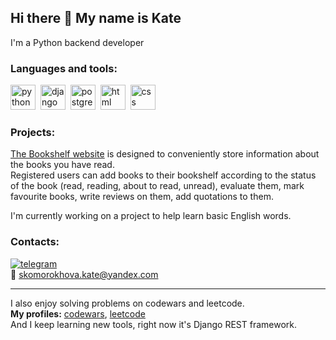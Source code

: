 ## Hi there 👋 My name is Kate

I'm a Python backend developer  

   
### Languages and tools: 
<img src="https://cdn.jsdelivr.net/gh/devicons/devicon@latest/icons/python/python-original-wordmark.svg" title="python" width="40" height="40"/>&nbsp;
<img src="https://cdn.jsdelivr.net/gh/devicons/devicon@latest/icons/django/django-plain.svg"  title="django" width="40" height="40"/>&nbsp;
<img src="https://cdn.jsdelivr.net/gh/devicons/devicon@latest/icons/postgresql/postgresql-original-wordmark.svg" title="postgresql" width="40" height="40"/>&nbsp;
<img src="https://cdn.jsdelivr.net/gh/devicons/devicon@latest/icons/html5/html5-original-wordmark.svg" title="html" width="40" height="40"/>&nbsp;
<img src="https://cdn.jsdelivr.net/gh/devicons/devicon@latest/icons/css3/css3-original-wordmark.svg" title="css" width="40" height="40"/>&nbsp;  

   
### Projects:
[The Bookshelf website](https://online-bookshelf.ru/) is designed to conveniently store information about the books you have read.   
Registered users can add books to their bookshelf according to the status of the book (read, reading, about to read, unread), evaluate them, mark favourite books, write reviews on them, add quotations to them.  

I'm currently working on a project to help learn basic English words.    

     
### Contacts:
[![telegram](https://img.shields.io/badge/Telegram-white?style=for-the-badge&logo=telegram&logoColor=blue)](https://t.me/kateskomorokhova)  
:e-mail:  skomorokhova.kate@yandex.com     
____    

     
I also enjoy solving problems on codewars and leetcode.  
**My profiles:** [codewars](https://www.codewars.com/users/KateSkomorokhova), [leetcode](https://leetcode.com/u/ruhesommertag/)   
And I keep learning new tools, right now it's Django REST framework. 

